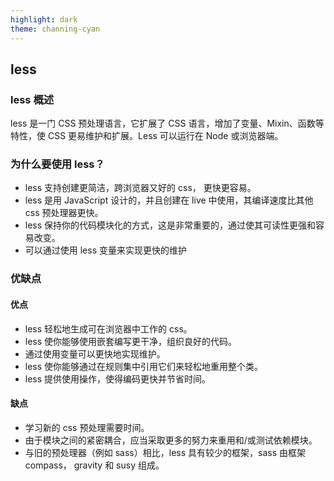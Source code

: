 ```yaml
---
highlight: dark
theme: channing-cyan
---
```

## less

### less 概述
less 是一门 CSS 预处理语言，它扩展了 CSS 语言，增加了变量、Mixin、函数等特性，使 CSS 更易维护和扩展。Less 可以运行在 Node 或浏览器端。

### 为什么要使用 less？
+ less 支持创建更简洁，跨浏览器又好的 css， 更快更容易。
+ less 是用 JavaScript 设计的，并且创建在 live 中使用，其编译速度比其他 css 预处理器更快。
+ less 保持你的代码模块化的方式，这是非常重要的，通过使其可读性更强和容易改变。
+ 可以通过使用 less 变量来实现更快的维护
### 优缺点
#### 优点
+ less 轻松地生成可在浏览器中工作的 css。
+ less 使你能够使用嵌套编写更干净，组织良好的代码。
+ 通过使用变量可以更快地实现维护。
+ less 使你能够通过在规则集中引用它们来轻松地重用整个类。
+ less 提供使用操作，使得编码更快并节省时间。


#### 缺点
+ 学习新的 css 预处理需要时间。
+ 由于模块之间的紧密耦合，应当采取更多的努力来重用和/或测试依赖模块。
+ 与旧的预处理器（例如 sass）相比，less 具有较少的框架，sass 由框架 compass， gravity 和 susy 组成。